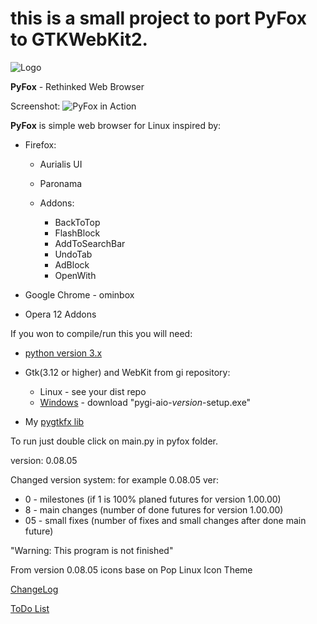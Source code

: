 # this is a small project to port PyFox to GTKWebKit2.
![Logo][5]

**PyFox** - Rethinked Web Browser

Screenshot:
![PyFox in Action][1]

**PyFox** is simple web browser for Linux inspired by:

 *  Firefox:
    * Aurialis UI
    * Paronama
    * Addons:

        * BackToTop
        * FlashBlock
        * AddToSearchBar
        * UndoTab
        * AdBlock
        * OpenWith

 * Google Chrome - ominbox
 * Opera 12 Addons

If you won to compile/run this you will need:

- [python version 3.x][2]
- Gtk(3.12 or higher) and WebKit from gi repository:

	- Linux - see your dist repo
	- [Windows][3] - download "pygi-aio-*version*-setup.exe"

- My [pygtkfx lib][4]

To run just double click on main.py in pyfox folder.

version: 0.08.05

Changed version system:
for example 0.08.05 ver:

* 0 - milestones (if 1 is 100% planed futures for version 1.00.00)
* 8 - main changes (number of done futures for version 1.00.00)
* 05 - small fixes (number of fixes and small changes after done main future)

"Warning: This program is not finished"

From version 0.08.05 icons base on Pop Linux Icon Theme

[ChangeLog][6]

[ToDo List][7]

[1]:shot.png
[2]:https://www.python.org
[3]:https://sourceforge.net/projects/pygobjectwin32/files/
[4]:https://github.com/jeremi360/PyGtkFX
[5]:icons/icon.png
[6]:ChangeLog.md
[7]:ToDo.md
